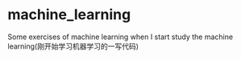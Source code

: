 # machine_learning
Some exercises of machine learning when I start study the machine learning(刚开始学习机器学习的一写代码)

